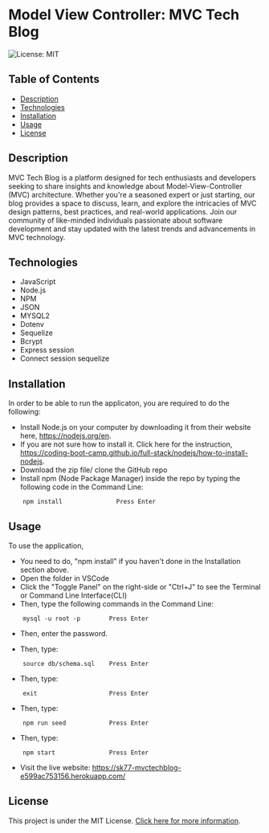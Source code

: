 # Model View Controller: MVC Tech Blog
![License: MIT](https://img.shields.io/badge/License-MIT-yellow.svg)


## Table of Contents

- [Description](#description)
- [Technologies](#technologies)
- [Installation](#installation)
- [Usage](#usage)
- [License](#license)


## Description

MVC Tech Blog is a platform designed for tech enthusiasts and developers seeking to share insights and knowledge about Model-View-Controller (MVC) architecture. Whether you're a seasoned expert or just starting, our blog provides a space to discuss, learn, and explore the intricacies of MVC design patterns, best practices, and real-world applications. Join our community of like-minded individuals passionate about software development and stay updated with the latest trends and advancements in MVC technology.


## Technologies

- JavaScript
- Node.js 
- NPM 
- JSON 
- MYSQL2 
- Dotenv 
- Sequelize
- Bcrypt
- Express session
- Connect session sequelize


## Installation

In order to be able to run the applicaton, you are required to do the following:

- Install Node.js on your computer by downloading it from their website here, https://nodejs.org/en.
- If you are not sure how to install it. Click here for the instruction, https://coding-boot-camp.github.io/full-stack/nodejs/how-to-install-nodejs.
- Download the zip file/ clone the GitHub repo 
- Install npm (Node Package Manager) inside the repo by typing the following code in the Command Line:

```
    npm install               Press Enter
```


## Usage

To use the application,
- You need to do, "npm install" if you haven't done in the Installation section above.
- Open the folder in VSCode
- Click the "Toggle Panel" on the right-side or "Ctrl+J" to see the Terminal or Command Line Interface(CLI)
- Then, type the following commands in the Command Line:

```
    mysql -u root -p        Press Enter
```
- Then, enter the password.

- Then, type:

```
    source db/schema.sql    Press Enter
```

- Then, type:

```
    exit                    Press Enter
```

- Then, type:

```
    npm run seed            Press Enter
```
- Then, type:

```
    npm start               Press Enter
```

- Visit the live website: https://sk77-mvctechblog-e599ac753156.herokuapp.com/ 


## License

This project is under the MIT License. [Click here for more information](https://opensource.org/licenses/MIT).
